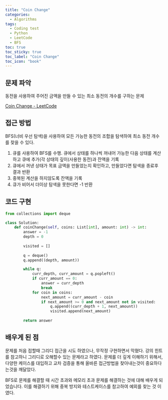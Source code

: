 ```yaml
---
title: "Coin Change"
categories:
  - Algorithms
tags:
  - Coding test
  - Python
  - LeetCode
  - BFS
toc: true
toc_sticky: true
toc_label: "Coin Change"
toc_icon: "book"
---
```

## 문제 파악
동전을 사용하여 주어진 금액을 만들 수 있는 최소 동전의 개수를 구하는 문제

[Coin Change - LeetCode](https://leetcode.com/problems/coin-change/)

## 접근 방법
BFS(너비 우선 탐색)을 사용하여 모든 가능한 동전의 조합을 탐색하여 최소 동전 개수를 찾을 수 있다.

1. 큐를 사용하여 BFS를 수행. 큐에서 상태를 하나씩 꺼내어 가능한 다음 상태를 계산하고 큐에 추가(각 상태의 깊이(사용한 동전)과 잔액을 기록
2. 큐에서 꺼낸 상태가 목표 금액을 만들었는지 확인하고, 만들었다면 탐색을 종료후 결과 반환
3. 중복된 계산을 하지않도록 잔액을 기록
4. 큐가 비어서 더이상 탐색을 못한다면 -1 반환

## 코드 구현

```python
from collections import deque

class Solution:
    def coinChange(self, coins: List[int], amount: int) -> int:
        answer = -1
        depth = 0
        
        visited = []
        
        q = deque()
        q.append((depth, amount))

        while q:
            curr_depth, curr_amount = q.popleft()
            if curr_amount == 0:
                answer = curr_depth
                break
            for coin in coins:
                next_amount = curr_amount - coin
                if next_amount >= 0 and next_amount not in visited:
                    q.append((curr_depth + 1, next_amount))
                    visited.append(next_amount)
        
        return answer
```

## 배우게 된 점

문제를 처음 접할때 그리디 접근을 시도 하였으나, 무작정 구현하면서 막혔다. 강의 힌트를 참고하니 그리디로 오해할수 있는 문제라고 하였다. 문제를 더 깊게 이해하기 위해서, 다양한 케이스를 대입하고 교차 검증을 통해 올바른 접근방법을 찾아내는것이 중요하다는것을 깨달았다.

BFS로 문제를 해결할 때 시간 초과와 메모리 초과 문제를 해결하는 것에 대해 배우게 되었습니다. 이를 해결하기 위해 중복 방지와 테스트케이스를 참고하여 예외를 찾는 것 이였다.
